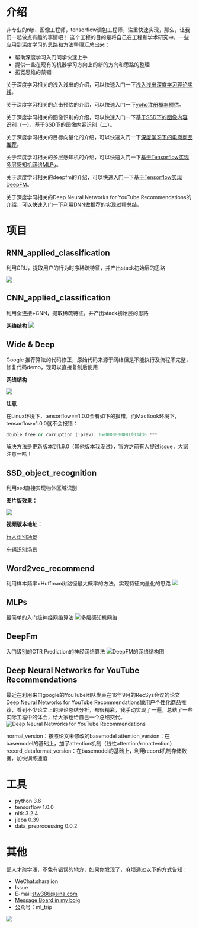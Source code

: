 # 介绍
非专业的nlp、图像工程师，tensorflow调包工程师，注重快速实现，那么，让我们一起做点有趣的事情吧！
这个工程的目的是将自己在工程和学术研究中，一些应用到深度学习的思路和方法整理汇总出来：

- 帮助深度学习入门同学快速上手
- 提供一些在现有的机器学习方向上的新的方向和思路的整理
- 拓宽思维的禁锢

关于深度学习相关的浅入浅出的介绍，可以快速入门一下[浅入浅出深度学习理论实践](http://shataowei.com/2018/02/07/浅入浅出深度学习理论实践/)。

关于深度学习相关的点击预估的介绍，可以快速入门一下[yoho注册概率预估](http://shataowei.com/2018/03/04/yoho注册概率预估/)。

关于深度学习相关的图像识别的介绍，可以快速入门一下[基于SSD下的图像内容识别（一）](http://shataowei.com/2017/12/01/基于SSD下的图像内容识别（一）/)，[基于SSD下的图像内容识别（二）](http://shataowei.com/2017/12/01/基于SSD下的图像内容识别（二）/)。

关于深度学习相关的目标向量化的介绍，可以快速入门一下[深度学习下的电商商品推荐](http://shataowei.com/2017/08/19/深度学习下的电商商品推荐/)。

关于深度学习相关的多层感知机的介绍，可以快速入门一下[基于Tensorflow实现多层感知机网络MLPs](http://shataowei.com/2018/07/25/基于Tensorflow实现多层感知机网络MLPs/)。

关于深度学习相关的deepfm的介绍，可以快速入门一下[基于Tensorflow实现DeepFM](http://shataowei.com/2018/07/30/基于Tensorflow实现DeepFM/)。

关于深度学习相关的Deep Neural Networks for YouTube Recommendations的介绍，可以快速入门一下[利用DNN做推荐的实现过程总结](https://zhuanlan.zhihu.com/p/38638747)。

# 项目
## RNN_applied_classification
利用GRU，提取用户的行为时序稀疏特征，并产出stack初始层的思路

![](http://upload-images.jianshu.io/upload_images/1129359-d5b28a58edc73240.jpeg?imageMogr2/auto-orient/strip%7CimageView2/2/w/1240)

## CNN_applied_classification
利用全连接+CNN，提取稀疏特征，并产出stack初始层的思路

**网络结构**
![](http://upload-images.jianshu.io/upload_images/1129359-59c552e6a61b37e7.jpeg?imageMogr2/auto-orient/strip%7CimageView2/2/w/1240)

## Wide & Deep
Google 推荐算法的代码修正，原始代码来源于网络但是不能执行及流程不完整，修复代码demo，现可以直接复制后使用

**网络结构**

![](http://upload-images.jianshu.io/upload_images/1129359-e90396f9e07c4af7.jpeg?imageMogr2/auto-orient/strip%7CimageView2/2/w/1240)

**注意**

在Linux环境下，tensorflow==1.0.0会有如下的报错，而MacBook环境下，tensorflow=1.0.0就不会报错：

```python
double free or corruption (!prev): 0x0000000001f03dd0 ***
```
解决方法是更新版本到1.6.0（其他版本我没试），官方之前有人提过[issue](https://github.com/tensorflow/tensorflow/issues/15848)，大家注意一哈！

## SSD_object_recognition
利用ssd直接实现物体区域识别

**图片版效果：**

![](http://upload-images.jianshu.io/upload_images/1129359-6d4fd382feeb6239.png?imageMogr2/auto-orient/strip%7CimageView2/2/w/1240)

**视频版本地址：**

[行人识别场景](https://v.qq.com/x/page/b0548k7ffel.html)

[车辆识别场景](https://v.qq.com/x/page/a0567wd27jz.html)

## Word2vec_recommend
利用样本频率+Huffman树路径最大概率的方法，实现特征向量化的思路
![](http://upload-images.jianshu.io/upload_images/1129359-612db0b5dc8c9041.png?imageMogr2/auto-orient/strip%7CimageView2/2/w/1240)

## MLPs
最简单的入门级神经网络算法
![多层感知机网络](https://upload-images.jianshu.io/upload_images/1129359-967dcdad03d8ff41.png?imageMogr2/auto-orient/strip%7CimageView2/2/w/1240)

## DeepFm
入门级别的CTR Prediction的神经网络算法
![DeepFM的网络结构图](https://upload-images.jianshu.io/upload_images/1129359-9e634bcced58d53f.jpg?imageMogr2/auto-orient/strip%7CimageView2/2/w/1240)

## Deep Neural Networks for YouTube Recommendations
最近在利用来自google的YouTube团队发表在16年9月的RecSys会议的论文Deep Neural Networks for YouTube Recommendations做用户个性化商品推荐，看到不少论文上的理论总结分析，都很精彩，我手动实现了一遍，总结了一些实际工程中的体会，给大家也给自己一个总结交代。
![Deep Neural Networks for YouTube Recommendations](https://upload-images.jianshu.io/upload_images/1129359-67a74922f9908400.png?imageMogr2/auto-orient/strip%7CimageView2/2/w/1240)

normal_version：按照论文未修改的basemodel
attention_version：在basemodel的基础上，加了attention机制（线性attention/rnnattention）
record_dataformat_version：在basemodel的基础上，利用record机制存储数据，加快训练速度


# 工具
- python 3.6
- tensorflow 1.0.0
- nltk 3.2.4
- jieba 0.39
- data_preprocessing 0.0.2

# 其他
鄙人才疏学浅，不免有错误的地方，如果你发现了，麻烦通过以下的方式告知：
- WeChat:sharalion
- Issue
- E-mail:stw386@sina.com
- [Message Board in my bolg](http://shataowei.com)
- 公众号：ml_trip

![](https://upload-images.jianshu.io/upload_images/1129359-654dc61c581d94e1.jpg?imageMogr2/auto-orient/strip%7CimageView2/2/w/1240)
